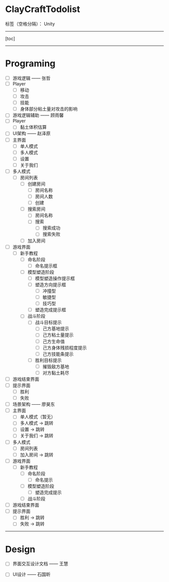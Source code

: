 ﻿# ClayCraftTodolist

标签（空格分隔）： Unity

---

[toc]

---

# Programing

- [ ] 游戏逻辑 —— 张哲
 - [ ] Player
     - [ ] 移动
     - [ ] 攻击
     - [ ] 技能
     - [ ] 身体部分粘土量对攻击的影响
- [ ] 游戏逻辑辅助 —— 顾雨馨
 - [ ] Player
     - [ ] 黏土体积估算 
- [ ] UI架构 —— 赵泽原
 - [ ] 主界面
     - [ ] 单人模式
     - [ ] 多人模式
     - [ ] 设置
     - [ ] 关于我们
 - [ ] 多人模式
     - [ ] 房间列表
         - [ ] 创建房间
             - [ ] 房间名称
             - [ ] 房间人数
             - [ ] 创建
         - [ ] 搜索房间
             - [ ] 房间名称
             - [ ] 搜索
                 - [ ] 搜索成功
                 - [ ] 搜索失败
         - [ ] 加入房间
 - [ ] 游戏界面
     - [ ] 新手教程
         - [ ] 命名阶段 
             - [ ] 命名提示框
         - [ ] 模型塑造阶段
             - [ ] 模型塑造操作提示框
             - [ ] 塑造方向提示框
                 - [ ] 冲撞型
                 - [ ] 敏捷型
                 - [ ] 技巧型
             - [ ] 塑造完成提示框
        - [ ] 战斗阶段
             - [ ] 战斗目标提示
                 - [ ] 己方基地提示
                 - [ ] 己方粘土量提示
                 - [ ] 己方生命值
                 - [ ] 己方身体残损程度提示
                 - [ ] 己方技能条提示
             - [ ] 胜利目标提示
                 - [ ] 摧毁敌方基地
                 - [ ] 对方黏土耗尽
- [ ] 游戏结束界面
 - [ ] 提示界面
     - [ ] 胜利
     - [ ] 失败
- [ ] 场景架构 —— 廖昊东
 - [ ] 主界面
     - [ ] 单人模式（暂无）
     - [ ] 多人模式 -> 跳转
     - [ ] 设置 -> 跳转
     - [ ] 关于我们 -> 跳转
 - [ ] 多人模式
     - [ ] 房间列表
     - [ ] 加入房间 -> 跳转
 - [ ] 游戏界面
     - [ ] 新手教程
         - [ ] 命名阶段 
             - [ ] 命名提示
         - [ ] 模型塑造阶段
             - [ ] 塑造完成提示
        - [ ] 战斗阶段
- [ ] 游戏结束界面
 - [ ] 提示界面
     - [ ] 胜利 -> 跳转
     - [ ] 失败 -> 跳转

---

# Design

- [ ] 界面交互设计文档 —— 王慧
- [ ] UI设计 —— 石国昕

